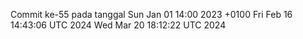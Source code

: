 Commit ke-55 pada tanggal Sun Jan 01 14:00 2023 +0100
Fri Feb 16 14:43:06 UTC 2024
Wed Mar 20 18:12:22 UTC 2024
